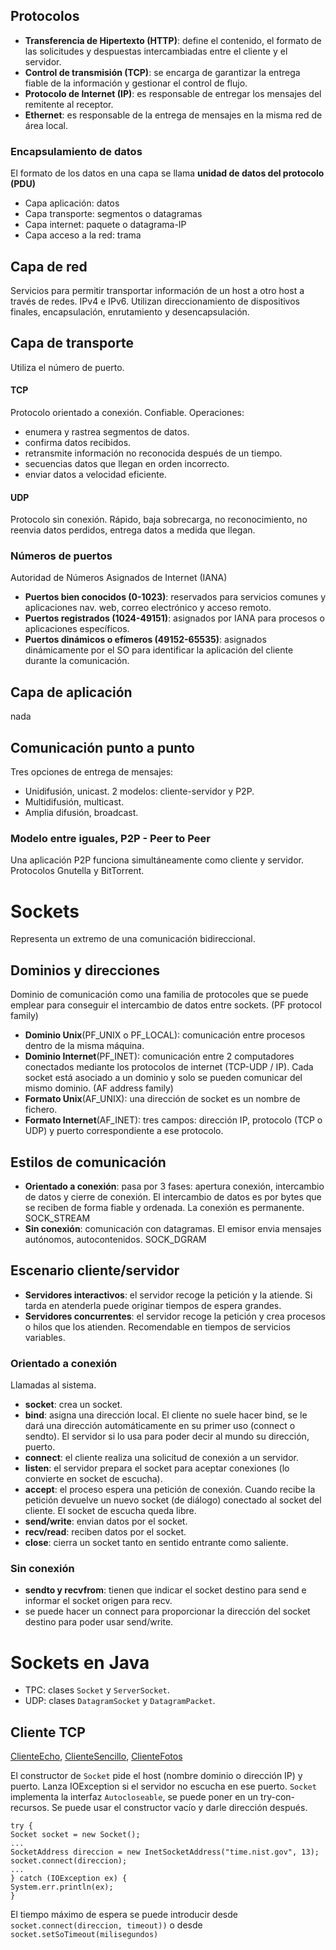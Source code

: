 ## Protocolos

- **Transferencia de Hipertexto (HTTP)**: define el contenido, el formato de las solicitudes y despuestas intercambiadas entre el cliente y el servidor.
- **Control de transmisión (TCP)**: se encarga de garantizar la entrega fiable de la información y gestionar el control de flujo.
- **Protocolo de Internet (IP)**: es responsable de entregar los mensajes del remitente al receptor.
- **Ethernet**: es responsable de la entrega de mensajes en la misma red de área local.

### Encapsulamiento de datos

El formato de los datos en una capa se llama **unidad de datos del protocolo (PDU)**
- Capa aplicación: datos
- Capa transporte: segmentos o datagramas
- Capa internet: paquete o datagrama-IP
- Capa acceso a la red: trama

## Capa de red

Servicios para permitir transportar información de un host a otro host a través de redes. IPv4 e IPv6.
Utilizan direccionamiento de dispositivos finales, encapsulación, enrutamiento y desencapsulación.

## Capa de transporte

Utiliza el número de puerto.

#### TCP
Protocolo orientado a conexión. Confiable. Operaciones:
- enumera y rastrea segmentos de datos.
- confirma datos recibidos.
- retransmite información no reconocida después de un tiempo.
- secuencias datos que llegan en orden incorrecto.
- enviar datos a velocidad eficiente.

#### UDP
Protocolo sin conexión. Rápido, baja sobrecarga, no reconocimiento, no reenvia datos perdidos, entrega datos a medida que llegan.

### Números de puertos
Autoridad de Números Asignados de Internet (IANA)
- **Puertos bien conocidos (0-1023)**: reservados para servicios comunes y aplicaciones nav. web, correo electrónico y acceso remoto.
- **Puertos registrados (1024-49151)**: asignados por IANA para procesos o aplicaciones específicos.
- **Puertos dinámicos o efímeros (49152-65535)**: asignados dinámicamente por el SO para identificar la aplicación del cliente durante la comunicación.

## Capa de aplicación
nada

## Comunicación punto a punto
Tres opciones de entrega de mensajes:
- Unidifusión, unicast. 2 modelos: cliente-servidor y P2P.
- Multidifusión, multicast.
- Amplia difusión, broadcast.

### Modelo entre iguales, P2P - Peer to Peer
Una aplicación P2P funciona simultáneamente como cliente y servidor.
Protocolos Gnutella y BitTorrent.

# Sockets
Representa un extremo de una comunicación bidireccional.

## Dominios y direcciones
Dominio de comunicación como una familia de protocoles que se puede emplear para conseguir el intercambio de datos entre sockets. (PF protocol family)
- **Dominio Unix**(PF_UNIX o PF_LOCAL): comunicación entre procesos dentro de la misma máquina.
- **Dominio Internet**(PF_INET): comunicación entre 2 computadores conectados mediante los protocolos de internet (TCP-UDP / IP).
Cada socket está asociado a un dominio y solo se pueden comunicar del mismo dominio. (AF address family)
- **Formato Unix**(AF_UNIX): una dirección de socket es un nombre de fichero.
- **Formato Internet**(AF_INET): tres campos: dirección IP, protocolo (TCP o UDP) y puerto correspondiente a ese protocolo.

## Estilos de comunicación
- **Orientado a conexión**: pasa por 3 fases: apertura conexión, intercambio de datos y cierre de conexión. El intercambio de datos es por bytes que se reciben de forma fiable y ordenada. La conexión es permanente. SOCK_STREAM
- **Sin conexión**: comunicación con datagramas. El emisor envia mensajes autónomos, autocontenidos. SOCK_DGRAM

## Escenario cliente/servidor
- **Servidores interactivos**: el servidor recoge la petición y la atiende. Si tarda en atenderla puede originar tiempos de espera grandes.
- **Servidores concurrentes**: el servidor recoge la petición y crea procesos o hilos que los atienden. Recomendable en tiempos de servicios variables.

### Orientado a conexión
Llamadas al sistema.
- **socket**: crea un socket.
- **bind**: asigna una dirección local. El cliente no suele hacer bind, se le dará una dirección automáticamente en su primer uso (connect o sendto). El servidor si lo usa para poder decir al mundo su dirección, puerto.
- **connect**: el cliente realiza una solicitud de conexión a un servidor.
- **listen**: el servidor prepara el socket para aceptar conexiones (lo convierte en socket de escucha).
- **accept**: el proceso espera una petición de conexión. Cuando recibe la petición devuelve un nuevo socket (de diálogo) conectado al socket del cliente. El socket de escucha queda libre.
- **send/write**: envian datos por el socket.
- **recv/read**: reciben datos por el socket.
- **close**: cierra un socket tanto en sentido entrante como saliente.

### Sin conexión
- **sendto y recvfrom**: tienen que indicar el socket destino para send e informar el socket origen para recv.
- se puede hacer un connect para proporcionar la dirección del socket destino para poder usar send/write.


# Sockets en Java
- TPC: clases `Socket` y `ServerSocket`.
- UDP: clases `DatagramSocket` y `DatagramPacket`.

## Cliente TCP
[ClienteEcho](https://github.com/AlberHanibal/Procesos/blob/master/Tema%205/TCPEchoClient/src/TCPEchoClient.java), [ClienteSencillo](https://github.com/AlberHanibal/Procesos/blob/master/Tema%203/Ejercicios/cliente/src/cliente/Cliente.java), [ClienteFotos](https://github.com/AlberHanibal/Procesos/blob/master/Tema%205/ImageClient/src/ImageClient.java)

El constructor de `Socket` pide el host (nombre dominio o dirección IP) y puerto. Lanza IOException si el servidor no escucha en ese puerto. `Socket` implementa la interfaz `Autocloseable`, se puede poner en un try-con-recursos.
Se puede usar el constructor vacío y darle dirección después.
```
try {
Socket socket = new Socket();
...
SocketAddress direccion = new InetSocketAddress("time.nist.gov", 13);
socket.connect(direccion);
...
} catch (IOException ex) {
System.err.println(ex);
}

```
El tiempo máximo de espera se puede introducir desde `socket.connect(direccion, timeout))` o desde `socket.setSoTimeout(milisegundos)`